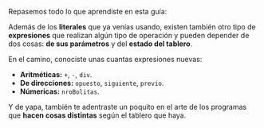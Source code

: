Repasemos todo lo que aprendiste en esta guía:

Además de los **literales** que ya venías usando, existen también otro tipo de **expresiones** que realizan algún tipo de operación y pueden depender de dos cosas: **de sus parámetros** y del **estado del tablero**.

En el camino, conociste unas cuantas expresiones nuevas:

* **Aritméticas:** `+`, `-`, `div`.
* **De direcciones:** `opuesto`, `siguiente`, `previo`.
* **Númericas:** `nroBolitas`.

Y de yapa, también te adentraste un poquito en el arte de los programas que **hacen cosas distintas** según el tablero que haya.